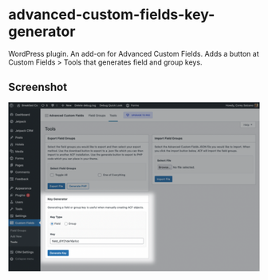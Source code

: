 # advanced-custom-fields-key-generator
WordPress plugin. An add-on for Advanced Custom Fields. Adds a button at Custom Fields > Tools that generates field and group keys.

## Screenshot

![screenshot-1](screenshot-1.png)



